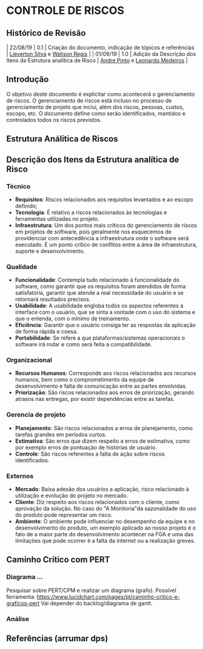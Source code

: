 # CONTROLE DE RISCOS

## Histórico de Revisão
| 22/08/19 | 0.1 | Criação do documento, indicação de tópicos e referências | [Lieverton Silva](https://github.com/lievertom) e [Welison Regis](https://github.com/WelisonR) |
| 01/09/19 | 1.0 | Adição da Descrição dos Itens da Estrutura analítica de Risco |  [Andre Pinto](https://github.com/andrelucax) e  [Leonardo Medeiros](https://github.com/leomedeiros1) |

## Introdução

O objetivo deste documento é explicitar como acontecerá o gerenciamento de riscos. O gerenciamento de riscos está incluso no processo de gerenciamento de projeto que inclui, além dos riscos, pessoas, custos, escopo, etc. O documento define como serão identificados, mantidos e controlados todos os riscos previstos.

## Estrutura Análitica de Riscos



## Descrição dos Itens da Estrutura analítica de Risco

### Técnico
- **Requisitos**: Riscos relacionados aos requisitos levantados e ao escopo definido;
- **Tecnologia**: É relativo a riscos relacionados às tecnologias e ferramentas utilizadas no projeto.
- **Infraestrutura**: Um dos pontos mais críticos do gerenciamento de riscos em projetos de software, pois geralmente nos esquecemos de providenciar com antecedência a infraestrutura onde o software será executado. É um ponto crítico de conflitos entre a área de infraestrutura, suporte e desenvolvimento.

### Qualidade
- **Funcionalidade**: Contempla tudo relacionado à funcionalidade do software, como garantir que os requisitos foram atendidos de forma satisfatória, garantir que atende a real necessidade do usuário e se retornará resultados precisos.
- **Usabilidade**: A usabilidade engloba todos os aspectos referentes à interface com o usuário, que se sinta a vontade com o uso do sistema e que o entenda, com o mínimo de treinamento.
- **Eficiência**: Garantir que o usuário consiga ter as respostas da aplicação de forma rápida e coesa.
- **Portabilidade**: Se refere a que plataformas/sistemas operacionais o software irá rodar e como será feita a compatibilidade.

### Organizacional
- **Recursos Humanos**: Corresponde aos riscos relacionados aos recursos humanos, bem como o comprometimento da equipe de desenvolvimento e falta de comunicação entre as partes envolvidas.
- **Priorização**: São riscos relacionados aos erros de priorização, gerando atrasos nas entregas, por existir dependências entre as tarefas.

### Gerencia de projeto
- **Planejamento**: São riscos relacionados a erros de planejamento, como tarefas grandes em períodos curtos.
- **Estimativa**: São erros que dizem respeito a erros de estimativa, como por exemplo erros de pontuação de histórias de usuário.
- **Controle**: São riscos referentes a falta de ação sobre riscos identificados.

### Externos
- **Mercado**: Baixa adesão dos usuários a aplicação, risco relacionado à utilização e evolução do projeto no mercado.
- **Cliente**: Diz respeito aos riscos relacionados com o cliente, como aprovação da solução. No caso do "A Monitoria"da sazonalidade do uso do produto pode representar um risco.
- **Ambiente**: O ambiente pode influenciar no desempenho da equipe e no desenvolvimento do produto, um exemplo aplicado ao nosso projeto é o fato de a maior parte do desenvolvimento acontecer na FGA e uma das limitações que pode ocorrer é a falta da internet ou a realização greves.

## Caminho Crítico com PERT

### Diagrama ...

Pesquisar sobre PERT/CPM e realizar um diagrama (grafo).
Possível ferramenta: https://www.lucidchart.com/pages/pt/caminho-critico-e-graficos-pert
Vai depender do backlog/diagrama de gantt.

### Análise

## Referências (arrumar dps)

[^1]: https://desenhosoftware-2018-2.github.io/wiki/gerenciamentoRiscos
[^2]: https://desenhosoftware-2018-2.github.io/wiki/monitoramentoRiscos
[^3]: https://www.lucidchart.com/pages/pt/caminho-critico-e-graficos-pert
